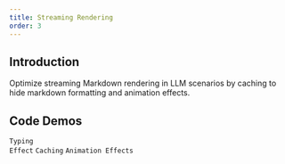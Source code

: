 ```yaml
---
title: Streaming Rendering
order: 3
---
```


## Introduction

Optimize streaming Markdown rendering in LLM scenarios by caching to hide markdown formatting and animation effects.

## Code Demos

<!-- prettier-ignore -->
<code src="./demo/streaming/typing.tsx" description="Rendering with `Bubble`">Typing Effect</code>
<code src="./demo/streaming/format.tsx" description="Hide Markdown formatting through caching">Caching</code>
<code src="./demo/streaming/animation.tsx">Animation Effects</code>
